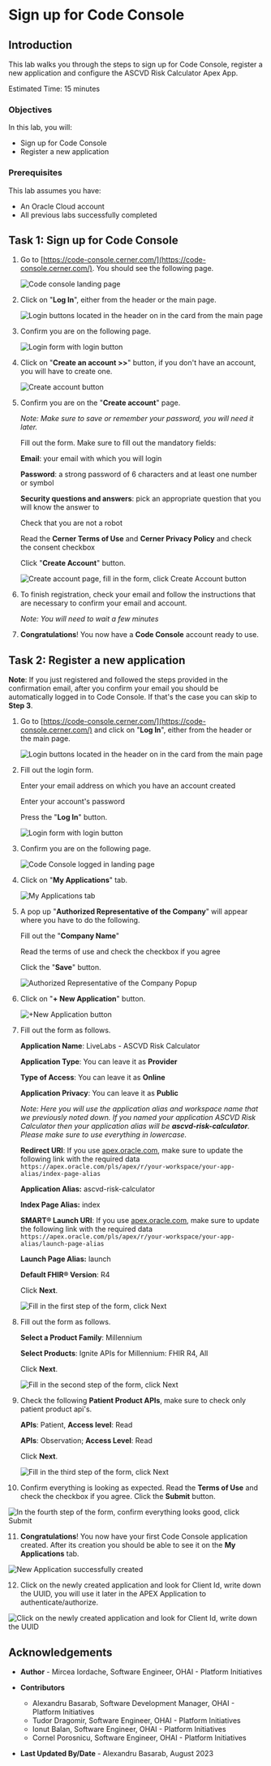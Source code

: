 # Sign up for Code Console

## Introduction

This lab walks you through the steps to sign up for Code Console, register a new application and configure the ASCVD Risk Calculator Apex App.

Estimated Time: 15 minutes

### Objectives

In this lab, you will:

- Sign up for Code Console
- Register a new application

### Prerequisites

This lab assumes you have:

- An Oracle Cloud account
- All previous labs successfully completed

## Task 1: Sign up for Code Console

1. Go to [https://code-console.cerner.com/](https://code-console.cerner.com/). You should see the following page.

   ![Code console landing page](images/code-console-landing-page.png)

2. Click on "**Log In**", either from the header or the main page.

   ![Login buttons located in the header on in the card from the main page](images/login-buttons.png)

3. Confirm you are on the following page.

   ![Login form with login button](images/login-page.png)

4. Click on "**Create an account >>**" button, if you don't have an account, you will have to create one.

   ![Create account button](images/create-account-button.png)

5. Confirm you are on the "**Create account**" page.  

   *Note: Make sure to save or remember your password, you will need it later.*

   Fill out the form. Make sure to fill out the mandatory fields:

   **Email**: your email with which you will login

   **Password**: a strong password of 6 characters and at least one number or symbol

   **Security questions and answers**: pick an appropriate question that you will know the answer to

   Check that you are not a robot

   Read the **Cerner Terms of Use** and **Cerner Privacy Policy** and check the consent checkbox

   Click "**Create Account**" button.

   ![Create account page, fill in  the form, click Create Account button](images/create-account-page.png)

6. To finish registration, check your email and follow the instructions that are necessary to confirm your email and account.  

   *Note: You will need to wait a few minutes*

7. **Congratulations**! You now have a **Code Console** account ready to use.

## Task 2: Register a new application

**Note**: If you just registered and followed the steps provided in the confirmation email, after you confirm your email you should be automatically logged in to Code Console. If that's the case you can skip to **Step 3**.

1. Go to [https://code-console.cerner.com/](https://code-console.cerner.com/) and click on "**Log In**", either from the header or the main page.

   ![Login buttons located in the header on in the card from the main page](images/login-buttons.png)

2. Fill out the login form.

   Enter your email address on which you have an account created

   Enter your account's password

   Press the "**Log In**" button.

   ![Login form with login button](images/login-form.png)

3. Confirm you are on the following page.

   ![Code Console logged in landing page](images/logged-in-landing-page.png)

4. Click on "**My Applications**" tab.

   ![My Applications tab](images/my-apps-tab.png)

5. A pop up "**Authorized Representative of the Company**" will appear where you have to do the following.

   Fill out the "**Company Name**"

   Read the terms of use and check the checkbox if you agree

   Click the "**Save**" button.

   ![Authorized Representative of the Company Popup](images/authorized-popup.png)

6. Click on "**+ New Application**" button.

   ![+New Application button](images/new-app.png)

7. Fill out the form as follows.

   **Application Name**: LiveLabs - ASCVD Risk Calculator

   **Application Type**: You can leave it as **Provider**

   **Type of Access**: You can leave it as **Online**

   **Application Privacy**: You can leave it as **Public**

   *Note: Here you will use the application alias and workspace name that we previously noted down. If you named your application ASCVD Risk Calculator then your application alias will be **ascvd-risk-calculator**. Please make sure to use everything in lowercase.*

   **Redirect URI**: If you use [apex.oracle.com](https://apex.oracle.com), make sure  to update the following link with the required data `https://apex.oracle.com/pls/apex/r/your-workspace/your-app-alias/index-page-alias`

   **Application Alias:** ascvd-risk-calculator

   **Index Page Alias:** index

   **SMART® Launch URI**: If you use [apex.oracle.com](https://apex.oracle.com), make sure  to update the following link with the required data `https://apex.oracle.com/pls/apex/r/your-workspace/your-app-alias/launch-page-alias`

   **Launch Page Alias:** launch

   **Default FHIR® Version**: R4

   Click **Next**.

   ![Fill in the first step of the form, click Next](images/new-app-first-step.png)

8. Fill out the form as follows.

   **Select a Product Family**: Millennium

   **Select Products**: Ignite APIs for Millennium: FHIR R4, All

   Click **Next**.

   ![Fill in the second step of the form, click Next](images/new-app-second-step.png)

9. Check the following **Patient Product APIs**, make sure to check only patient product api's.

   **APIs**: Patient, **Access level**: Read

   **APIs**: Observation; **Access Level**: Read

   Click **Next**.

   ![Fill in the third step of the form, click Next](images/new-app-third-step.png)

10. Confirm everything is looking as expected. Read the **Terms of Use** and check the checkbox if you agree. Click the **Submit** button.

   ![In the fourth step of the form, confirm everything looks good, click Submit](images/new-app-fourth-step.png)

11. **Congratulations**! You now have your first Code Console application created. After its creation you should be able to see it on the **My Applications** tab.

   ![New Application successfully created](images/new-app-created.png)

12. Click on the newly created application and look for Client Id, write down the UUID, you will use it later in the APEX Application to authenticate/authorize.

   ![Click on the newly created application and look for Client Id, write down the UUID](images/copy-client-id.png)

## Acknowledgements

* **Author** - Mircea Iordache, Software Engineer, OHAI - Platform Initiatives

* **Contributors**
    * Alexandru Basarab, Software Development Manager, OHAI - Platform Initiatives
    * Tudor Dragomir, Software Engineer, OHAI - Platform Initiatives
    * Ionut Balan, Software Engineer, OHAI - Platform Initiatives
    * Cornel Porosnicu, Software Engineer, OHAI - Platform Initiatives

* **Last Updated By/Date** - Alexandru Basarab, August 2023
